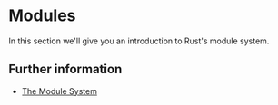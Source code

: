 # Modules

In this section we'll give you an introduction to Rust's module system.

## Further information

- [The Module System](https://rustwiki.org/zh-CN/book/ch07-00-managing-growing-projects-with-packages-crates-and-modules.html)
